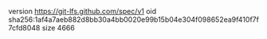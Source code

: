 version https://git-lfs.github.com/spec/v1
oid sha256:1af4a7aeb882d8bb30a4bb0020e99b15b04e304f098652ea9f410f7f7cfd8048
size 4666
